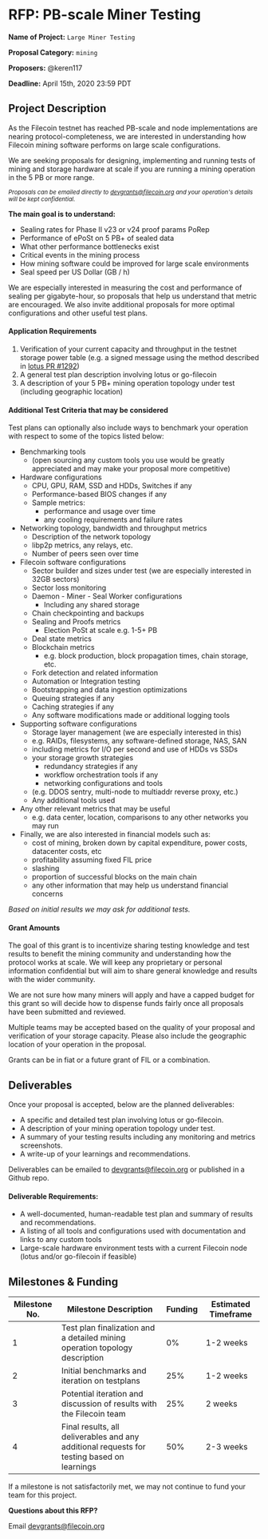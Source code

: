 # RFP: PB-scale Miner Testing

**Name of Project:** `Large Miner Testing`

**Proposal Category:** `mining`

**Proposers:**  @keren117

**Deadline:**  April 15th, 2020 23:59 PDT

## Project Description

As the Filecoin testnet has reached PB-scale and node implementations are nearing protocol-completeness, we are interested in understanding how Filecoin mining software performs on large scale configurations.

We are seeking proposals for designing, implementing and running tests of mining and storage hardware at scale if you are running a mining operation in the 5 PB or more range.

  <sub>*Proposals can be emailed directly to devgrants@filecoin.org and your operation's details will be kept confidential.*</sub>

**The main goal is to understand:**

- Sealing rates for Phase II v23 or v24 proof params PoRep
- Performance of ePoSt on 5 PB+ of sealed data
- What other performance bottlenecks exist
- Critical events in the mining process
- How mining software could be improved for large scale environments
- Seal speed per US Dollar (GB / h)

We are especially interested in measuring the cost and performance of sealing per gigabyte-hour, so proposals that help us understand that metric are encouraged. We also invite additional proposals for more optimal configurations and other useful test plans.

#### Application Requirements 

1. Verification of your current capacity and throughput in the testnet storage power table (e.g. a signed message using the method described in [lotus PR #1292](https://github.com/filecoin-project/lotus/pull/1292))
2. A general test plan description involving lotus or go-filecoin 
3. A description of your 5 PB+ mining operation topology under test (including geographic location)


#### Additional Test Criteria that may be considered

Test plans can optionally also include ways to benchmark your operation with respect to some of the topics listed below:

- Benchmarking tools
  - (open sourcing any custom tools you use would be greatly appreciated and may make your proposal more competitive)
- Hardware configurations
	- CPU, GPU, RAM, SSD and HDDs, Switches if any
	- Performance-based BIOS changes if any
	- Sample metrics: 
      - performance and usage over time
      - any cooling requirements and failure rates
- Networking topology, bandwidth and throughput metrics
	- Description of the network topology
	- libp2p metrics, any relays, etc.
	- Number of peers seen over time
- Filecoin software configurations
  - Sector builder and sizes under test (we are especially interested in 32GB sectors)
  - Sector loss monitoring
  - Daemon - Miner - Seal Worker configurations
	  - Including any shared storage
  - Chain checkpointing and backups
  - Sealing and Proofs metrics
	  - Election PoSt at scale e.g. 1-5+ PB
  - Deal state metrics
  - Blockchain metrics
    - e.g. block production, block propagation times, chain storage, etc.
  - Fork detection and related information
  - Automation or Integration testing
  - Bootstrapping and data ingestion optimizations
  - Queuing strategies if any
  - Caching strategies if any
  - Any software modifications made or additional logging tools
- Supporting software configurations 
	- Storage layer management (we are especially interested in this)
  - e.g. RAIDs, filesystems, any software-defined storage, NAS, SAN 
  - including metrics for I/O per second and use of HDDs vs SSDs
  - your storage growth strategies
	- redundancy strategies if any
	- workflow orchestration tools if any
	- networking configurations and tools
   - (e.g. DDOS sentry, multi-node to multiaddr reverse proxy, etc.)
  - Any additional tools used
- Any other relevant metrics that may be useful
	- e.g. data center, location, comparisons to any other networks you may run
- Finally, we are also interested in financial models such as:
  - cost of mining, broken down by capital expenditure, power costs, datacenter costs, etc
  - profitability assuming fixed FIL price
  - slashing
  - proportion of successful blocks on the main chain
  - any other information that may help us understand financial concerns

 *Based on initial results we may ask for additional tests.*


#### Grant Amounts

The goal of this grant is to incentivize sharing testing knowledge and test results to benefit the mining community and understanding how the protocol works at scale. We will keep any proprietary or personal information confidential but will aim to share general knowledge and results with the wider community.

We are not sure how many miners will apply and have a capped budget for this grant so will decide how to dispense funds fairly once all proposals have been submitted and reviewed.

Multiple teams may be accepted based on the quality of your proposal and verification of your storage capacity. Please also include the geographic location of your operation in the proposal.

Grants can be in fiat or a future grant of FIL or a combination.

## Deliverables

Once your proposal is accepted, below are the planned deliverables:

- A specific and detailed test plan involving lotus or go-filecoin.
- A description of your mining operation topology under test.
- A summary of your testing results including any monitoring and metrics screenshots.
- A write-up of your learnings and recommendations.

Deliverables can be emailed to devgrants@filecoin.org or published in a Github repo.


#### Deliverable Requirements:

- A well-documented, human-readable test plan and summary of results and recommendations.
- A listing of all tools and configurations used with documentation and links to any custom tools
- Large-scale hardware environment tests with a current Filecoin node (lotus and/or go-filecoin if feasible)


## Milestones & Funding

| Milestone No. | Milestone Description | Funding | Estimated Timeframe |
| --- | --- | --- | --- |
| 1 | Test plan finalization and a detailed mining operation topology description | 0% | 1-2 weeks |
| 2 | Initial benchmarks and iteration on testplans | 25% | 1-2 weeks |
| 3 | Potential iteration and discussion of results with the Filecoin team | 25% | 2 weeks |
| 4 | Final results, all deliverables and any additional requests for testing based on learnings | 50% | 2-3 weeks |

If a milestone is not satisfactorily met, we may not continue to fund your team for this project.


**Questions about this RFP?**

Email devgrants@filecoin.org

